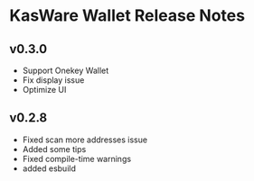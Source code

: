 # KasWare Wallet Release Notes

## v0.3.0

- Support Onekey Wallet
- Fix display issue
- Optimize UI

## v0.2.8

- Fixed scan more addresses issue
- Added some tips
- Fixed compile-time warnings
- added esbuild
